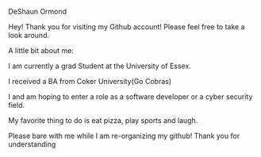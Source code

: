 DeShaun Ormond

Hey! Thank you for visiting my Github account! Please feel free to take a look around. 

A little bit about me: 

I am currently a grad Student at the University of Essex. 

I received a BA from Coker University(Go Cobras)

I and am hoping to enter a role as a software developer or a cyber security field. 

My favorite thing to do is eat pizza, play sports and laugh.

Please bare with me while I am re-organizing my github! Thank you for understanding


